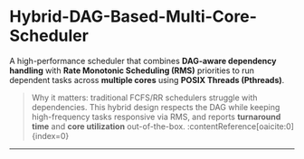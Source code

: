 # Hybrid-DAG-Based-Multi-Core-Scheduler
A high-performance scheduler that combines **DAG-aware dependency handling** with **Rate Monotonic Scheduling (RMS)** priorities to run dependent tasks across **multiple cores** using **POSIX Threads (Pthreads)**.

> Why it matters: traditional FCFS/RR schedulers struggle with dependencies. This hybrid design respects the DAG while keeping high-frequency tasks responsive via RMS, and reports **turnaround time** and **core utilization** out-of-the-box. :contentReference[oaicite:0]{index=0}

---
